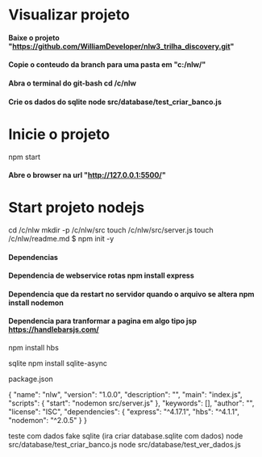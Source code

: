 # Visualizar projeto
#### Baixe o projeto "https://github.com/WilliamDeveloper/nlw3_trilha_discovery.git"

#### Copie o conteudo da branch para uma pasta em "c:/nlw/"

#### Abra o terminal do git-bash   cd /c/nlw

#### Crie os dados do sqlite node src/database/test_criar_banco.js

# Inicie o projeto    

npm start

#### Abre o browser na url "http://127.0.0.1:5500/"

# Start projeto nodejs

cd /c/nlw mkdir -p /c/nlw/src touch /c/nlw/src/server.js touch /c/nlw/readme.md $ npm init -y

#### Dependencias

#### Dependencia de webservice rotas npm install express

#### Dependencia que da restart no servidor quando o arquivo se altera npm install nodemon

#### Dependencia para tranformar a pagina em algo tipo jsp https://handlebarsjs.com/

npm install hbs

sqlite
npm install sqlite-async

package.json

{ "name": "nlw", "version": "1.0.0", "description": "", "main": "index.js", "scripts": { "start": "nodemon src/server.js" }, "keywords": [], "author": "", "license": "ISC", "dependencies": { "express": "^4.17.1", "hbs": "^4.1.1", "nodemon": "^2.0.5" } }

teste com dados fake sqlite (ira criar database.sqlite com dados)
node src/database/test_criar_banco.js node src/database/test_ver_dados.js
